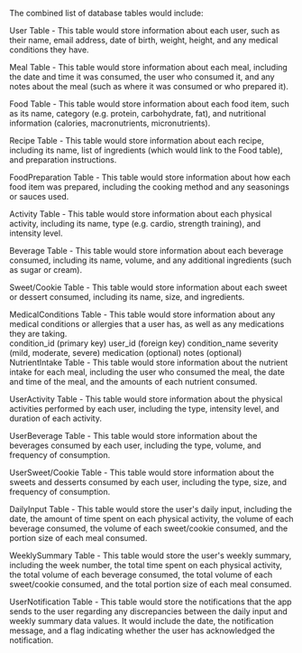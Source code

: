 The combined list of database tables would include:  

User Table - This table would store information about each user, such as their name, email address, date of birth, weight, height, and any medical conditions they have.  

Meal Table - This table would store information about each meal, including the date and time it was consumed, the user who consumed it, and any notes about the meal (such as where it was consumed or who prepared it).  

Food Table - This table would store information about each food item, such as its name, category (e.g. protein, carbohydrate, fat), and nutritional information (calories, macronutrients, micronutrients).  

Recipe Table - This table would store information about each recipe, including its name, list of ingredients (which would link to the Food table), and preparation instructions.  

FoodPreparation Table - This table would store information about how each food item was prepared, including the cooking method and any seasonings or sauces used.  

Activity Table - This table would store information about each physical activity, including its name, type (e.g. cardio, strength training), and intensity level.  

Beverage Table - This table would store information about each beverage consumed, including its name, volume, and any additional ingredients (such as sugar or cream).  
  
Sweet/Cookie Table - This table would store information about each sweet or dessert consumed, including its name, size, and ingredients.  

MedicalConditions Table - This table would store information about any medical conditions or allergies that a user has, as well as any medications they are taking.  
condition_id (primary key)
user_id (foreign key)
condition_name
severity (mild, moderate, severe)
medication (optional)
notes (optional)
NutrientIntake Table - This table would store information about the nutrient intake for each meal, including the user who consumed the meal, the date and time of the meal, and the amounts of each nutrient consumed.  

UserActivity Table - This table would store information about the physical activities performed by each user, including the type, intensity level, and duration of each activity.  

UserBeverage Table - This table would store information about the beverages consumed by each user, including the type, volume, and frequency of consumption.  

UserSweet/Cookie Table - This table would store information about the sweets and desserts consumed by each user, including the type, size, and frequency of consumption.  

DailyInput Table - This table would store the user's daily input, including the date, the amount of time spent on each physical activity, the volume of each beverage consumed, the volume of each sweet/cookie consumed, and the portion size of each meal consumed.  

WeeklySummary Table - This table would store the user's weekly summary, including the week number, the total time spent on each physical activity, the total volume of each beverage consumed, the total volume of each sweet/cookie consumed, and the total portion size of each meal consumed.  

UserNotification Table - This table would store the notifications that the app sends to the user regarding any discrepancies between the daily input and weekly summary data values. It would include the date, the notification message, and a flag indicating whether the user has acknowledged the notification.  
